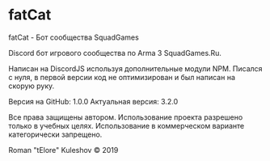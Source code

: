 # fatCat
fatCat - Бот сообщества SquadGames 

Discord бот игрового сообщества по Arma 3 SquadGames.Ru.

Написан на DiscordJS используя дополнительные модули NPM. 
Писался с нуля, в первой версии код не оптимизирован и был написан на скорую руку.

Версия на GitHub: 1.0.0
Актуальная версия: 3.2.0


Все права защищены автором. Использование проекта разрешено только в учебных целях. Использование в коммерческом варианте категорически запрещено.


Roman "tElore" Kuleshov © 2019


